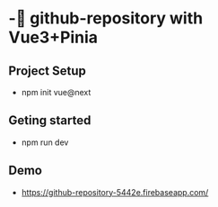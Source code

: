 # -:star2: github-repository with Vue3+Pinia

## Project Setup

* npm init vue@next

## Geting started
* npm run dev

## Demo
* https://github-repository-5442e.firebaseapp.com/
